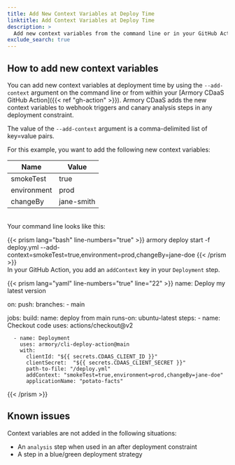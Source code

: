 ```yaml
---
title: Add New Context Variables at Deploy Time
linktitle: Add Context Variables at Deploy Time
description: >
  Add new context variables from the command line or in your GitHub Action. These variables are injected into your canary analysis and webhook triggers.
exclude_search: true
---
```


## How to add new context variables

You can add new context variables at deployment time by using the `--add-context` argument on the command line or from within your [Armory CDaaS GitHub Action]({{< ref "gh-action" >}}). Armory CDaaS adds the new context variables to webhook triggers and canary analysis steps in any deployment constraint.

The value of the `--add-context` argument is a comma-delimited list of key=value pairs.

For this example, you want to add the following new context variables:

| Name        | Value      |
| ----------- | ---------- |
| smokeTest   | true       |
| environment | prod       |
| changeBy    | jane-smith |

<br>
Your command line looks like this:

{{< prism lang="bash" line-numbers="true" >}}
armory deploy start -f deploy.yml --add-context=smokeTest=true,environment=prod,changeBy=jane-doe
{{< /prism >}}
<br>
In your GitHub Action, you add an `addContext` key in your `Deployment` step.

{{< prism lang="yaml" line-numbers="true" line="22" >}}
name: Deploy my latest version

on:
  push:
    branches:
      - main  

jobs:
  build:
    name: deploy from main
    runs-on: ubuntu-latest
    steps:
      - name: Checkout code
        uses: actions/checkout@v2

      - name: Deployment
        uses: armory/cli-deploy-action@main
        with:
          clientId: "${{ secrets.CDAAS_CLIENT_ID }}"
          clientSecret:  "${{ secrets.CDAAS_CLIENT_SECRET }}"
          path-to-file: "/deploy.yml"
          addContext: "smokeTest=true,environment=prod,changeBy=jane-doe"
          applicationName: "potato-facts"
{{< /prism >}}

## Known issues

Context variables are not added in the following situations:

* An `analysis` step when used in an after deployment constraint
* A step in a blue/green deployment strategy
